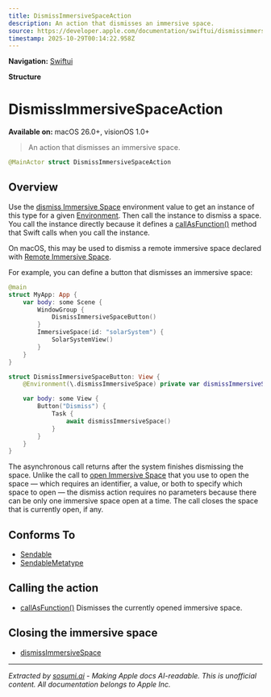 ```yaml
---
title: DismissImmersiveSpaceAction
description: An action that dismisses an immersive space.
source: https://developer.apple.com/documentation/swiftui/dismissimmersivespaceaction
timestamp: 2025-10-29T00:14:22.958Z
---
```


**Navigation:** [Swiftui](/documentation/swiftui)

**Structure**

# DismissImmersiveSpaceAction

**Available on:** macOS 26.0+, visionOS 1.0+

> An action that dismisses an immersive space.

```swift
@MainActor struct DismissImmersiveSpaceAction
```

## Overview

Use the [dismiss Immersive Space](/documentation/swiftui/environmentvalues/dismissimmersivespace) environment value to get an instance of this type for a given [Environment](/documentation/swiftui/environment). Then call the instance to dismiss a space. You call the instance directly because it defines a [callAsFunction()](/documentation/swiftui/dismissimmersivespaceaction/callasfunction()) method that Swift calls when you call the instance.

On macOS, this may be used to dismiss a remote immersive space declared with [Remote Immersive Space](/documentation/swiftui/remoteimmersivespace).

For example, you can define a button that dismisses an immersive space:

```swift
@main
struct MyApp: App {
    var body: some Scene {
        WindowGroup {
            DismissImmersiveSpaceButton()
        }
        ImmersiveSpace(id: "solarSystem") {
            SolarSystemView()
        }
    }
}

struct DismissImmersiveSpaceButton: View {
    @Environment(\.dismissImmersiveSpace) private var dismissImmersiveSpace

    var body: some View {
        Button("Dismiss") {
            Task {
                await dismissImmersiveSpace()
            }
        }
    }
}
```

The asynchronous call returns after the system finishes dismissing the space. Unlike the call to [open Immersive Space](/documentation/swiftui/environmentvalues/openimmersivespace) that you use to open the space — which requires an identifier, a value, or both to specify which space to open — the dismiss action requires no parameters because there can be only one immersive space open at a time. The call closes the space that is currently open, if any.

## Conforms To

- [Sendable](/documentation/Swift/Sendable)
- [SendableMetatype](/documentation/Swift/SendableMetatype)

## Calling the action

- [callAsFunction()](/documentation/swiftui/dismissimmersivespaceaction/callasfunction()) Dismisses the currently opened immersive space.

## Closing the immersive space

- [dismissImmersiveSpace](/documentation/swiftui/environmentvalues/dismissimmersivespace)

---

*Extracted by [sosumi.ai](https://sosumi.ai) - Making Apple docs AI-readable.*
*This is unofficial content. All documentation belongs to Apple Inc.*
